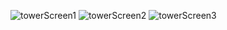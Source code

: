 ![towerScreen1](https://github.com/user-attachments/assets/21dc1c75-7c0e-4422-951f-4d2d2c19c2ee)
![towerScreen2](https://github.com/user-attachments/assets/ffa15939-e707-4676-a254-635a028252c1)
![towerScreen3](https://github.com/user-attachments/assets/1e7762cc-15c6-4a86-b92f-3e150a4fa55b)
